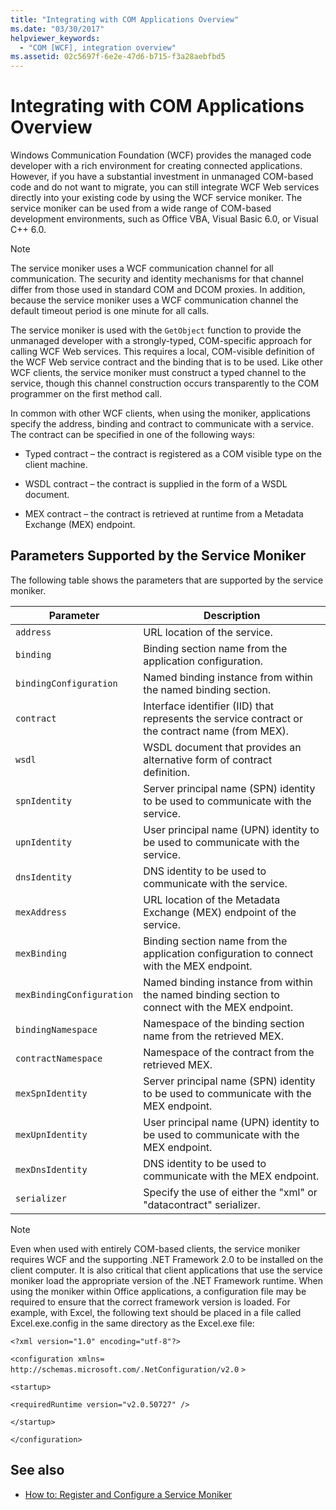 ```yaml
---
title: "Integrating with COM Applications Overview"
ms.date: "03/30/2017"
helpviewer_keywords: 
  - "COM [WCF], integration overview"
ms.assetid: 02c5697f-6e2e-47d6-b715-f3a28aebfbd5
---
```

# Integrating with COM Applications Overview
Windows Communication Foundation (WCF) provides the managed code developer with a rich environment for creating connected applications. However, if you have a substantial investment in unmanaged COM-based code and do not want to migrate, you can still integrate WCF Web services directly into your existing code by using the WCF service moniker. The service moniker can be used from a wide range of COM-based development environments, such as Office VBA, Visual Basic 6.0, or Visual C++ 6.0.  
  
> [!NOTE]
>  The service moniker uses a WCF communication channel for all communication. The security and identity mechanisms for that channel differ from those used in standard COM and DCOM proxies. In addition, because the service moniker uses a WCF communication channel the default timeout period is one minute for all calls.  
  
 The service moniker is used with the `GetObject` function to provide the unmanaged developer with a strongly-typed, COM-specific approach for calling WCF Web services. This requires a local, COM-visible definition of the WCF Web service contract and the binding that is to be used. Like other WCF clients, the service moniker must construct a typed channel to the service, though this channel construction occurs transparently to the COM programmer on the first method call.  
  
 In common with other WCF clients, when using the moniker, applications specify the address, binding and contract to communicate with a service. The contract can be specified in one of the following ways:  
  
-   Typed contract – the contract is registered as a COM visible type on the client machine.  
  
-   WSDL contract – the contract is supplied in the form of a WSDL document.  
  
-   MEX contract – the contract is retrieved at runtime from a Metadata Exchange (MEX) endpoint.  
  
## Parameters Supported by the Service Moniker  
 The following table shows the parameters that are supported by the service moniker.  
  
|Parameter|Description|  
|---------------|-----------------|  
|`address`|URL location of the service.|  
|`binding`|Binding section name from the application configuration.|  
|`bindingConfiguration`|Named binding instance from within the named binding section.|  
|`contract`|Interface identifier (IID) that represents the service contract or the contract name (from MEX).|  
|`wsdl`|WSDL document that provides an alternative form of contract definition.|  
|`spnIdentity`|Server principal name (SPN) identity to be used to communicate with the service.|  
|`upnIdentity`|User principal name (UPN) identity to be used to communicate with the service.|  
|`dnsIdentity`|DNS identity to be used to communicate with the service.|  
|`mexAddress`|URL location of the Metadata Exchange (MEX) endpoint of the service.|  
|`mexBinding`|Binding section name from the application configuration to connect with the MEX endpoint.|  
|`mexBindingConfiguration`|Named binding instance from within the named binding section to connect with the MEX endpoint.|  
|`bindingNamespace`|Namespace of the binding section name from the retrieved MEX.|  
|`contractNamespace`|Namespace of the contract from the retrieved MEX.|  
|`mexSpnIdentity`|Server principal name (SPN) identity to be used to communicate with the MEX endpoint.|  
|`mexUpnIdentity`|User principal name (UPN) identity to be used to communicate with the MEX endpoint.|  
|`mexDnsIdentity`|DNS identity to be used to communicate with the MEX endpoint.|  
|`serializer`|Specify the use of either the "xml" or "datacontract" serializer.|  
  
> [!NOTE]
>  Even when used with entirely COM-based clients, the service moniker requires WCF and the supporting .NET Framework 2.0 to be installed on the client computer. It is also critical that client applications that use the service moniker load the appropriate version of the .NET Framework runtime. When using the moniker within Office applications, a configuration file may be required to ensure that the correct framework version is loaded. For example, with Excel, the following text should be placed in a file called Excel.exe.config in the same directory as the Excel.exe file:  
>   
>  `<?xml version="1.0" encoding="utf-8"?>`  
>   
>  `<configuration xmlns=` `http://schemas.microsoft.com/.NetConfiguration/v2.0` `>`  
>   
>  `<startup>`  
>   
>  `<requiredRuntime version="v2.0.50727" />`  
>   
>  `</startup>`  
>   
>  `</configuration>`  
  
## See also
- [How to: Register and Configure a Service Moniker](../../../../docs/framework/wcf/feature-details/how-to-register-and-configure-a-service-moniker.md)
